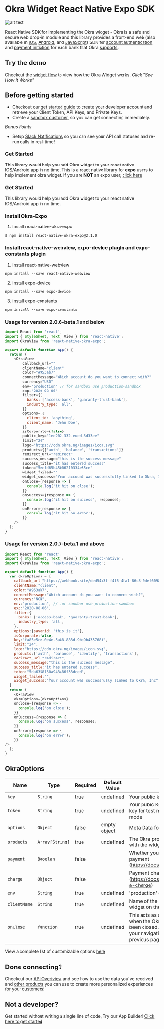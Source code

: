 # Okra Widget React Native Expo SDK
![alt text](https://files.readme.io/41dcda7-react-native-black.svg)

React Native SDK for implementing the Okra widget - Okra is a safe and secure web drop-in module and this library provides a front-end web (also available in [iOS](https://github.com/okraHQ/okra-ios-sdk), [Android](https://github.com/okraHQ/okra-android-sdk), and [JavaScript](https://github.com/okraHQ/okra-js)) SDK for [account authentication](https://docs.okra.ng/docs/widget-properties) and [payment initiation](https://docs.okra.ng/docs/creating-a-charge) for each bank that Okra [supports](https://docs.okra.ng/docs/bank-coverage). 

## Try the demo
Checkout the [widget flow](https://okra.ng/) to view how the Okra Widget works. *Click "See How it Works"*

## Before getting started
- Checkout our [get started guide](https://docs.okra.ng/docs/get-started-with-okra) to create your developer account and retrieve your Client Token, API Keys, and Private Keys.
- Create a [sandbox customer](https://docs.okra.ng/docs/creating-sandbox-customers), so you can get connecting immediately. 

*Bonus Points*
- Setup [Slack Notifications](https://docs.okra.ng/docs/slack-integration) so you can see your API call statuses and re-run calls in real-time!

### Get Started
This library would help you add Okra widget to your react native IOS/Android app in no time. This is a react native library for **expo** users to help implement okra widget. If you are **NOT** an expo user, [click here](https://github.com/okraHQ/okra-react-native)

### Get Started
This library would help you add Okra widget to your react native IOS/Android app in no time. 

### Install Okra-Expo
1. install react-native-okra-expo
``` npm
$ npm install react-native-okra-expo@2.1.0
```

### Install react-native-webview, expo-device plugin and expo-constants plugin

1. install react-native-webview
``` npm
npm install --save react-native-webview
```

2. install expo-device
``` npm
npm install --save expo-device
```

3. install expo-constants
``` npm
npm install --save expo-constants
```

### Usage for version 2.0.6-beta.1 and below

``` javascript
import React from 'react';
import { StyleSheet, Text, View } from 'react-native';
import OkraView from 'react-native-okra-expo';

export default function App() {
  return (
    <OkraView
        callback_url=""
        clientName="client"
        color="#953ab7"
        connectMessage="Which account do you want to connect with?"
        currency="USD"
        env="production" // for sandbox use production-sandbox
        exp="2020-08-06"
        filter={{
          banks: ['access-bank', 'guaranty-trust-bank'],
          industry_type: 'all',
        }}
        options={{
          client_id: 'anything',
          client_name: 'John Doe',
        }}
        isCorporate={false}
        public_key="1ee202-332-eued-3d33ee"
        limit="24"
        logo="https://cdn.okra.ng/images/icon.svg"
        products={['auth', 'balance', 'transactions']}
        redirect_url="redirect"
        success_message="this is the success message"
        success_title="it has entered success"
        token="5ecfd65b45006210334e35ce"
        widget_failed=""
        widget_success="Your account was successfully linked to Okra, Inc"
        onClose={response => {
          console.log('it hit on close');
        }}
        onSuccess={response => {
          console.log('it hit on success', response);
        }}
        onError={response => {
          console.log('it hit on error');
        }}
    />
  );
}
```

### Usage for version 2.0.7-beta.1 and above

``` javascript
import React from 'react';
import { StyleSheet, Text, View } from 'react-native';
import OkraView from 'react-native-okra-expo';

export default function App() {
  var okraOptions = {
    callback_url:"https://webhook.site/ded54b3f-f4f5-4fa1-86c3-0def6098fb4d",
    clientName:"client",
    color:"#953ab7",
    connectMessage:"Which account do you want to connect with?",
    currency:"NGN",
    env:"production", // for sandbox use production-sandbox
    exp:"2020-08-06",
    filter:{
      banks: ['access-bank', 'guaranty-trust-bank'],
      industry_type: 'all',
    },
    options:{saverid: 'this is it'},
    isCorporate:false,
    key:"fa85e5ce-0e4e-5a88-883d-9ba9b4357683",
    limit:"24",
    logo:"https://cdn.okra.ng/images/icon.svg",
    products:['auth', 'balance', 'identity', 'transactions'],
    redirect_url:"redirect",
    success_message:"this is the success message",
    success_title:"it has entered success",
    token:"5da6358130a943486f33dced",
    widget_failed:"",
    widget_success:"Your account was successfully linked to Okra, Inc"
  }
  return (
    <OkraView
    okraOptions={okraOptions}
    onClose={response => {
      console.log('on close');
    }}
    onSuccess={response => {
      console.log('on success', response);
    }}
    onError={response => {
      console.log('on error');
    }}
/>
  );
}
```



## OkraOptions

|Name                   | Type           | Required            | Default Value       | Description         |
|-----------------------|----------------|---------------------|---------------------|---------------------|
|  `key `               | `String`       | true                |  undefined          | Your public key from Okra.
|  `token`              | `String`       | true                |  undefined          | Your pubic Key from okra. Use test key for test mode and live key for live mode
|   `options`           | `Object`        | false               | empty object        | Meta Data for additional information
|  `products`           | `Array[String]`| true                |  undefined          | The Okra products you want to use with the widget.
|  `payment`            | `Booelan`      | false               |                     | Whether you want to initiate a payment (https://docs.okra.ng/docs/payments)
|  `charge `            | `Object`       | false               |                     | Payment charge opject (https://docs.okra.ng/docs/creating-a-charge)
|  `env`                | `String`       | true                |  undefined          | 'production' or 'production-sandbox'
|  `clientName`         | `String`       | true                |  undefined          | Name of the customer using the widget on the application
|  `onClose`            | `function`     | true                |  undefined          | This acts as a callback that gets fired when the OkraView Component has been closed. It is intended to hold your navigation code, to navigate to previous page or any intended page. 

View a complete list of customizable options [here](https://docs.okra.ng/docs/widget-properties)


## Done connecting?
Checkout our [API Overiview](https://docs.okra.ng/docs/api-overview) and see how to use the data you've received and [other products](https://docs.okra.ng/docs/selfie-verification) you can use to create more personalized experiences for your customers!

## Not a developer? 
Get started without writing a single line of code, Try our App Builder! [Click here to get started](https://dash.okra.ng/link-builder)

